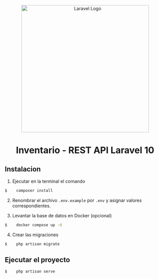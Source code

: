 <p align="center"><a href="https://laravel.com" target="_blank"><img src="https://raw.githubusercontent.com/laravel/art/master/logo-lockup/5%20SVG/2%20CMYK/1%20Full%20Color/laravel-logolockup-cmyk-red.svg" width="400" alt="Laravel Logo"></a></p>

<h1 align="center">Inventario - REST API Laravel 10</h1>

## Instalacion

1. Ejecutar en la terminal el comando 
```bash 
$    composer install
```

2. Renombrar el archivo ```.env.example``` 
por ```.env``` y asignar valores correspondientes.

3. Levantar la base de datos en Docker (opcional)
```bash 
$    docker compose up -d
```

4. Crear las migraciones
```bash 
$    php artisan migrate
```

## Ejecutar el proyecto

```bash 
$    php artisan serve
```